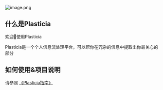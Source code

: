 

![image.png](https://cdn.nlark.com/yuque/0/2024/png/35142550/1720344522485-c7471077-9a97-4321-a8cc-82b7efbaec39.png#averageHue=%236f736f&clientId=ub853fa73-ee33-4&from=paste&height=90&id=u49d38468&originHeight=225&originWidth=1600&originalType=url&ratio=1.5625&rotation=0&showTitle=false&size=46210&status=done&style=none&taskId=ucd388afa-5c15-4161-8f77-57803b05da1&title=&width=637.719970703125)

## 什么是Plasticia
欢迎👏使用Plasticia

Plasticia是一个个人信息流处理平台，可以帮你在冗杂的信息中提取出你最关心的部分<br />
## 如何使用&项目说明
请参照 [《Plasticia指南》](https://www.yuque.com/cyaika/hkwkoh/wdgmv9vdo6cr51lb?singleDoc#)


